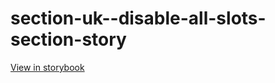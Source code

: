 # section-uk--disable-all-slots-section-story

[View in storybook](https://raw.githack.com/Independent-Digital-News-and-Media-Ltd/indy-pwamp-sb/PR-1377-sb/index.html?path=/story/section-uk--disable-all-slots-section-story)